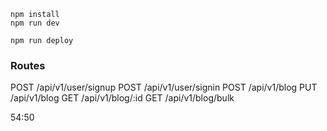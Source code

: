 ```
npm install
npm run dev
```

```
npm run deploy
```

### Routes
POST /api/v1/user/signup
POST /api/v1/user/signin
POST /api/v1/blog
PUT /api/v1/blog
GET /api/v1/blog/:id
GET /api/v1/blog/bulk

54:50